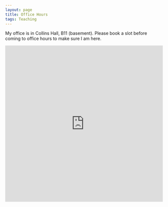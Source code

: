 ```yaml
---
layout: page
title: Office Hours
tags: Teaching
---
```


My office is in Collins Hall, B11 (basement).
Please book a slot before coming to office hours to make sure I am here.

<iframe src="https://ztoth.youcanbook.me/?noframe=true&skipHeaderFooter=true" style="width:100%;height:500px;border:0px;background-color:transparent;" frameborder="0" allowtransparency="true" onload="keepInView(this);"></iframe><script>function keepInView(item) {if((document.documentElement&&document.documentElement.scrollTop) || document.body.scrollTop>item.offsetTop) item.scrollIntoView();}</script>
